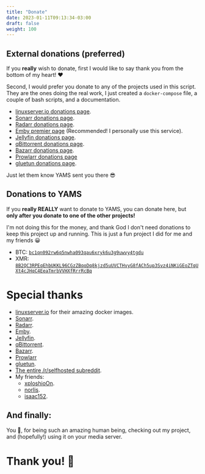 ```yaml
---
title: "Donate"
date: 2023-01-11T09:13:34-03:00
draft: false
weight: 100
---
```


## External donations (preferred)
If you **really** wish to donate, first I would like to say thank you from the bottom of my heart! ❤️ 

Second, I would prefer you donate to any of the projects used in this script. They are the ones doing the real work, I just created a `docker-compose` file, a couple of bash scripts, and a documentation.

- [linuxserver.io donations page](https://www.linuxserver.io/donate).
- [Sonarr donations page](https://sonarr.tv/donate).
- [Radarr donations page](https://radarr.video/donate).
- [Emby premier page](https://emby.media/premiere.html) (Recommended! I personally use this service).
- [Jellyfin donations page](https://opencollective.com/jellyfin).
- [qBittorrent donations page](https://www.qbittorrent.org/donate).
- [Bazarr donations page](https://www.paypal.com/donate/?cmd=_s-xclick&hosted_button_id=XHHRWXT9YB7WE&source=url).
- [Prowlarr donations page](https://opencollective.com/Prowlarr#sponsor)
- [gluetun donations page](https://www.paypal.me/qmcgaw).

Just let them know YAMS sent you there 😎

## Donations to YAMS
If you **really REALLY** want to donate to YAMS, you can donate here, but **only after you donate to one of the other projects!** 

I'm not doing this for the money, and thank God I don't need donations to keep this project up and running. This is just a fun project I did for me and my friends 😀 

- BTC: [`bc1qn092rw6q5nwha093qau6xryk6u3g9uwvy4tgdu`](/pics/btc.png)
- XMR: [`8B2QC3RPEqEhbUKKL96CGzZBqoDq8kjzd5uUVCTHvyG8fACh5up3Svz4iNKiGEoZTqUXt4cJHqC4EeaTmrbVVHXfRrrRcBq`](/pics/xmr.png)

# Special thanks
- [linuxserver.io](https://info.linuxserver.io/) for their amazing docker images.
- [Sonarr](https://sonarr.tv/).
- [Radarr](https://radarr.video/).
- [Emby](https://emby.media/).
- [Jellyfin](https://jellyfin.org/).
- [qBittorrent](https://www.qbittorrent.org/).
- [Bazarr](https://www.bazarr.media/).
- [Prowlarr](https://github.com/Prowlarr/Prowlarr)
- [gluetun](https://github.com/qdm12/gluetun).
- [The entire /r/selfhosted subreddit](https://www.reddit.com/r/selfhosted/).
- My friends:
  + [xploshioOn](https://github.com/xploshioOn).
  + [norlis](https://github.com/norlis).
  + [isaac152](https://github.com/isaac152).

## And finally:
You 🫵, for being such an amazing human being, checking out my project, and (hopefully!) using it on your media server. 

# Thank you! 🙇
